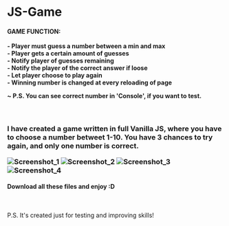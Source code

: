 # JS-Game
<h4>GAME FUNCTION:<br><br>
- Player must guess a number between a min and max<br>
- Player gets a certain amount of guesses<br>
- Notify player of guesses remaining<br>
- Notify the player of the correct answer if loose<br>
- Let player choose to play again<br>
- Winning number is changed at every reloading of page<br>
 
 ~ P.S. You can see correct number in 'Console', if you want to test.
</h4><br>
<h3>I have created a game written in full Vanilla JS, where you have to choose a number betweet 1-10. You have 3 chances to try again, and only one number is correct. <br>


 

![Screenshot_1](https://user-images.githubusercontent.com/61557989/79166238-c8f23f00-7df5-11ea-99f8-069b7fd46f3e.png)
![Screenshot_2](https://user-images.githubusercontent.com/61557989/79166248-cd1e5c80-7df5-11ea-884f-f395117aeb6d.png)
![Screenshot_3](https://user-images.githubusercontent.com/61557989/79166256-ce4f8980-7df5-11ea-879c-e6947264afc0.png)
![Screenshot_4](https://user-images.githubusercontent.com/61557989/79166259-cf80b680-7df5-11ea-86be-2cd9337abc8f.png)
 
</h3>




<h4>Download all these files and enjoy :D</h4>
<br>
<p>P.S. It's created just for testing and improving skills!<p>
